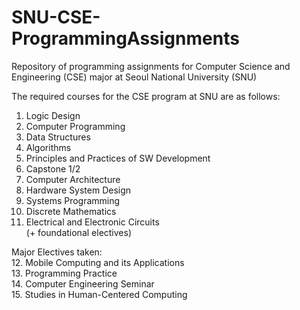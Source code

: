 # SNU-CSE-ProgrammingAssignments
Repository of programming assignments for Computer Science and Engineering (CSE) major at Seoul National University (SNU)  

The required courses for the CSE program at SNU are as follows:  
1. Logic Design
2. Computer Programming  
3. Data Structures  
4. Algorithms  
5. Principles and Practices of SW Development  
6. Capstone 1/2    
7. Computer Architecture  
8. Hardware System Design  
9. Systems Programming  
10. Discrete Mathematics  
11. Electrical and Electronic Circuits  
(+ foundational electives)    

Major Electives taken:  
12. Mobile Computing and its Applications   
13. Programming Practice   
14. Computer Engineering Seminar   
15. Studies in Human-Centered Computing  

